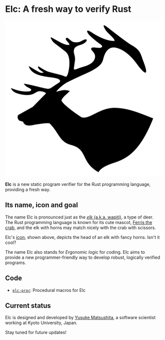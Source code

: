 # Elc: A fresh way to verify Rust

![elc-icon](./img/elc-icon.svg)

__Elc__ is a new static program verifier for the Rust programming language,
providing a fresh way.

## Its name, icon and goal

The name Elc is pronounced just as the
[_elk_ (a.k.a. wapiti)](https://en.wikipedia.org/wiki/Elk), a type of deer. The
Rust programming language is known for its cute mascot,
[Ferris the crab](https://rustacean.net/), and the elk with horns may match
nicely with the crab with scissors.

Elc's [icon](./img/elc-icon.svg), shown above, depicts the head of an elk with
fancy horns. Isn't it cool?

The name Elc also stands for *E*rgonomic *l*ogic for *c*oding. Elc
aims to provide a new programmer-friendly way to develop robust, logically
verified programs.

## Code

- [`elc-proc`](./elc-proc): Procedural macros for Elc

## Current status

Elc is designed and developed by
[Yusuke Matsushita](https://shiatsumat.github.io/), a software scientist working
at Kyoto University, Japan.

Stay tuned for future updates!

